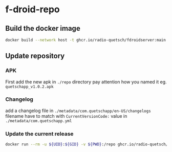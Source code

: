 # f-droid-repo

## Build the docker image 

```bash
docker build --network host -t ghcr.io/radio-quetsch/fdroidserver:main .
```

## Update repository

### APK

First add the new apk in `./repo` directory pay attention how you named it eg. `quetschapp_v1.0.2.apk`

### Changelog

add a changelog file in `./metadata/com.quetschapp/en-US/changelogs` filename have to match with `CurrentVersionCode:` value in `./metadata/com.quetschapp.yml`

### Update the current release

```bash
docker run --rm -u ${UID}:${GID} -v ${PWD}:/repo ghcr.io/radio-quetsch/fdroidserver:main update --create-metadata
```